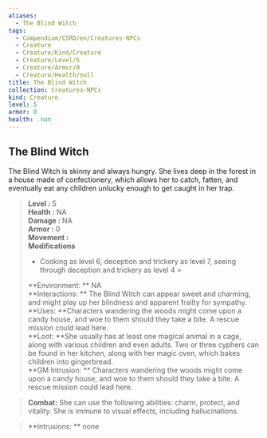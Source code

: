 ```yaml
---
aliases:
  - The Blind Witch
tags:
  - Compendium/CSRD/en/Creatures-NPCs
  - Creature
  - Creature/Kind/Creature
  - Creature/Level/5
  - Creature/Armor/0
  - Creature/Health/null
title: The Blind Witch
collection: Creatures-NPCs
kind: Creature
level: 5
armor: 0
health: .nan
---
```

## The Blind Witch  
The Blind Witch is skinny and always hungry. She lives deep in the forest in a house made of confectionery, which allows her to catch, fatten, and eventually eat any children unlucky enough to get caught in her trap.  

  
> **Level :** 5  
> **Health :** NA  
> **Damage :** NA  
> **Armor :** 0  
> **Movement :**   
> **Modifications**  
>- Cooking as level 6, deception and trickery as level 7, seeing through deception and trickery as level 4 >
>  
> **Environment: ** NA  
> **Interactions: ** The Blind Witch can appear sweet and charming, and might play up her blindness and apparent frailty for sympathy.  
> **Uses: **Characters wandering the woods might come upon a candy house, and woe to them should they take a bite. A rescue mission could lead here.  
> **Loot: **She usually has at least one magical animal in a cage, along with various children and even adults. Two or three cyphers can be found in her kitchen, along with her magic oven, which bakes children into gingerbread.  
> **GM Intrusion: ** Characters wandering the woods might come upon a candy house, and woe to them should they take a bite. A rescue mission could lead here.  

> **Combat:** 
> She can use the following abilities: charm, protect, and vitality. She is immune to visual effects, including hallucinations.  
  

> **Intrusions: ** 
> none  
